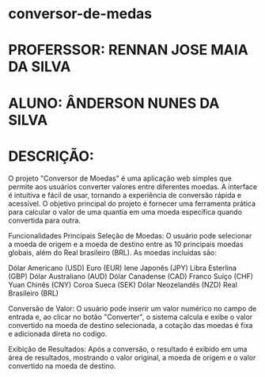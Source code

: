 # conversor-de-medas
 
# PROFERSSOR: RENNAN JOSE MAIA DA SILVA
# ALUNO: ÂNDERSON NUNES DA SILVA 

# DESCRIÇÃO:

O projeto "Conversor de Moedas" é uma aplicação web simples que permite aos usuários converter valores entre diferentes moedas. A interface é intuitiva e fácil de usar, tornando a experiência de conversão rápida e acessível. O objetivo principal do projeto é fornecer uma ferramenta prática para calcular o valor de uma quantia em uma moeda específica quando convertida para outra.

Funcionalidades Principais
Seleção de Moedas: O usuário pode selecionar a moeda de origem e a moeda de destino entre as 10 principais moedas globais, além do Real brasileiro (BRL). As moedas incluídas são:

Dólar Americano (USD)
Euro (EUR)
Iene Japonês (JPY)
Libra Esterlina (GBP)
Dólar Australiano (AUD)
Dólar Canadense (CAD)
Franco Suíço (CHF)
Yuan Chinês (CNY)
Coroa Sueca (SEK)
Dólar Neozelandês (NZD)
Real Brasileiro (BRL)

Conversão de Valor: O usuário pode inserir um valor numérico no campo de entrada e, ao clicar no botão "Converter", o sistema calcula e exibe o valor convertido na moeda de destino selecionada, a cotação das moedas é fixa e adicionada direta no codigo.

Exibição de Resultados: Após a conversão, o resultado é exibido em uma área de resultados, mostrando o valor original, a moeda de origem e o valor convertido na moeda de destino.

